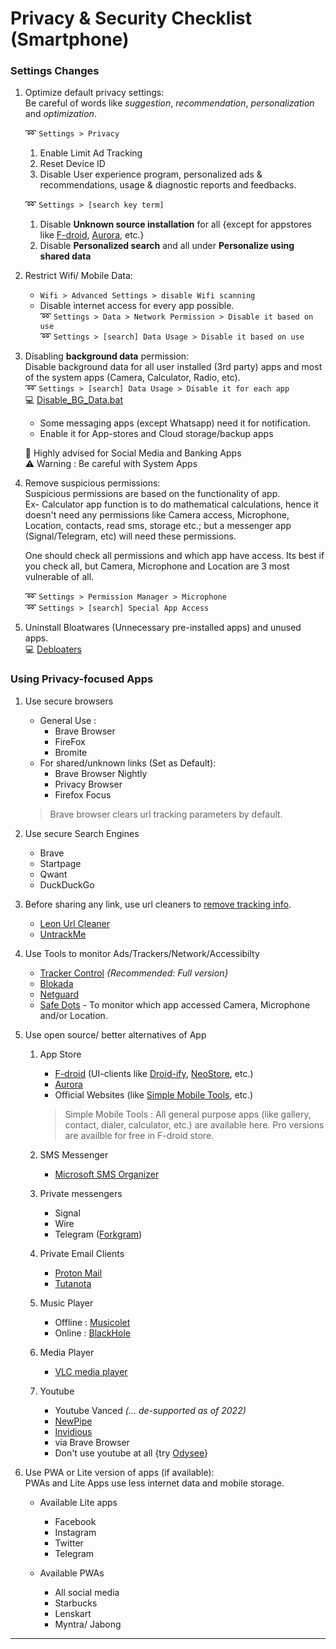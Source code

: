 # Privacy & Security Checklist (Smartphone)

### Settings Changes

1. Optimize default privacy settings:  
   Be careful of words like _suggestion_, _recommendation_, _personalization_ and _optimization_.

   :loop: `Settings > Privacy`

   1. Enable Limit Ad Tracking
   1. Reset Device ID
   1. Disable User experience program, personalized ads & recommendations, usage & diagnostic reports and feedbacks.

   :loop: `Settings > [search key term]`

   1. Disable **Unknown source installation** for all {except for appstores like [F-droid], [Aurora], etc.}
   1. Disable **Personalized search** and all under **Personalize using shared data**

1. Restrict Wifi/ Mobile Data:

   - `Wifi > Advanced Settings > disable Wifi scanning`
   - Disable internet access for every app possible.  
     :loop: `Settings > Data > Network Permission > Disable it based on use`  
     :loop: `Settings > [search] Data Usage > Disable it based on use`

1. Disabling **background data** permission:  
   Disable background data for all user installed (3rd party) apps and most of the system apps (Camera, Calculator, Radio, etc).  
   :loop: `Settings > [search] Data Usage > Disable it for each app`  
   :computer: [Disable_BG_Data.bat][disable_bg_data]

   - Some messaging apps (except Whatsapp) need it for notification.
   - Enable it for App-stores and Cloud storage/backup apps

   :100: Highly advised for Social Media and Banking Apps  
   :warning: Warning : Be careful with System Apps

1. Remove suspicious permissions:  
   Suspicious permissions are based on the functionality of app.  
   Ex- Calculator app function is to do mathematical calculations, hence it doesn't need any permissions like Camera access, Microphone, Location, contacts, read sms, storage etc.; but a messenger app (Signal/Telegram, etc) will need these permissions.

   One should check all permissions and which app have access. Its best if you check all, but Camera, Microphone and Location are 3 most vulnerable of all.

   :loop: `Settings > Permission Manager > Microphone`  
   :loop: `Settings > [search] Special App Access`

1. Uninstall Bloatwares (Unnecessary pre-installed apps) and unused apps.  
   :computer: [Debloaters]

### Using Privacy-focused Apps

1. Use secure browsers

   - General Use :
     - Brave Browser
     - FireFox
     - Bromite
   - For shared/unknown links (Set as Default):
     - Brave Browser Nightly
     - Privacy Browser
     - Firefox Focus

   > Brave browser clears url tracking parameters by default.

1. Use secure Search Engines

   - Brave
   - Startpage
   - Qwant
   - DuckDuckGo

1. Before sharing any link, use url cleaners to <u>remove tracking info</u>.

   - [Leon Url Cleaner][leon]
   - [UntrackMe]

1. Use Tools to monitor Ads/Trackers/Network/Accessibilty

   - [Tracker Control][tc] _{Recommended: Full version}_
   - [Blokada]
   - [Netguard]
   - [Safe Dots][safe-dots] - To monitor which app accessed Camera, Microphone and/or Location.

1. Use open source/ better alternatives of App

   1. App Store

      - [F-droid] (UI-clients like [Droid-ify], [NeoStore], etc.)
      - [Aurora]
      - Official Websites (like [Simple Mobile Tools][simple], etc.)

      > Simple Mobile Tools : All general purpose apps (like gallery, contact, dialer, calculator, etc.) are available here. Pro versions are availble for free in F-droid store.

   1. SMS Messenger
      - [Microsoft SMS Organizer][msft_sms]
   1. Private messengers

      - Signal
      - Wire
      - Telegram ([Forkgram])

   1. Private Email Clients

      - [Proton Mail][protonmail]
      - [Tutanota]

   1. Music Player

      - Offline : [Musicolet]
      - Online : [BlackHole]

   1. Media Player

      - [VLC media player][vlc]

   1. Youtube
      - Youtube Vanced _(... de-supported as of 2022)_
      - [NewPipe]
      - [Invidious]
      - via Brave Browser
      - Don't use youtube at all {try [Odysee]}

1. Use PWA or Lite version of apps (if available):  
   PWAs and Lite Apps use less internet data and mobile storage.

   - Available Lite apps

     - Facebook
     - Instagram
     - Twitter
     - Telegram

   - Available PWAs

     - All social media
     - Starbucks
     - Lenskart
     - Myntra/ Jabong

---

[//]: # "from my repo"
[debloaters]: ../Android_Debloaters/README.md
[disable_bg_data]: ../ADB_Tweaks/disable_bg_data.bat
[//]: # "apps"
[aurora]: https://gitlab.com/AuroraOSS/AuroraStore
[blackhole]: https://sangwan5688.github.io
[blokada]: https://blokada.org
[droid-ify]: https://f-droid.org/packages/com.looker.droidify
[f-droid]: https://f-droid.org
[forkgram]: https://f-droid.org/packages/org.forkgram.messenger
[invidious]: https://yewtu.be
[leon]: https://f-droid.org/packages/com.svenjacobs.app.leon
[msft_sms]: https://play.google.com/store/apps/details?id=com.microsoft.android.smsorganizer
[musicolet]: https://play.google.com/store/apps/details?id=in.krosbits.musicolet
[neostore]: https://f-droid.org/packages/com.machiav3lli.fdroid/
[netguard]: https://netguard.me/
[newpipe]: https://f-droid.org/en/packages/org.schabi.newpipe
[odysee]: http://Odysee.com
[protonmail]: https://proton.me/mail
[safe-dots]: https://play.google.com/store/apps/details?id=com.aravi.dot
[simple]: https://simplemobiletools.com
[tc]: https://trackercontrol.org
[tutanota]: https://tutanota.com
[untrackme]: https://f-droid.org/en/packages/app.fedilab.nitterizeme
[vlc]: https://play.google.com/store/apps/details?id=org.videolan.vlc
